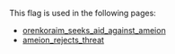 This flag is used in the following pages:
 - [orenkoraim_seeks_aid_against_ameion](../events/orenkoraim_seeks_aid_against_ameion.md)
 - [ameion_rejects_threat](../events/ameion_rejects_threat.md)
